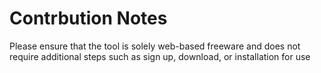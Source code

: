 # Contrbution Notes

Please ensure that the tool is solely web-based freeware and does not require additional steps such as sign up, download, or installation for use
